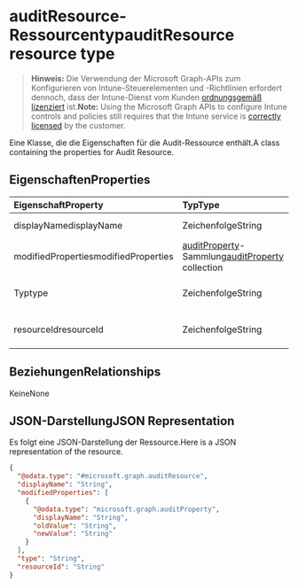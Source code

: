 # <a name="auditresource-resource-type"></a><span data-ttu-id="646fa-101">auditResource-Ressourcentyp</span><span class="sxs-lookup"><span data-stu-id="646fa-101">auditResource resource type</span></span>

> <span data-ttu-id="646fa-102">**Hinweis:** Die Verwendung der Microsoft Graph-APIs zum Konfigurieren von Intune-Steuerelementen und -Richtlinien erfordert dennoch, dass der Intune-Dienst vom Kunden [ordnungsgemäß lizenziert](https://go.microsoft.com/fwlink/?linkid=839381) ist.</span><span class="sxs-lookup"><span data-stu-id="646fa-102">**Note:** Using the Microsoft Graph APIs to configure Intune controls and policies still requires that the Intune service is [correctly licensed](https://go.microsoft.com/fwlink/?linkid=839381) by the customer.</span></span>

<span data-ttu-id="646fa-103">Eine Klasse, die die Eigenschaften für die Audit-Ressource enthält.</span><span class="sxs-lookup"><span data-stu-id="646fa-103">A class containing the properties for Audit Resource.</span></span>
## <a name="properties"></a><span data-ttu-id="646fa-104">Eigenschaften</span><span class="sxs-lookup"><span data-stu-id="646fa-104">Properties</span></span>
|<span data-ttu-id="646fa-105">Eigenschaft</span><span class="sxs-lookup"><span data-stu-id="646fa-105">Property</span></span>|<span data-ttu-id="646fa-106">Typ</span><span class="sxs-lookup"><span data-stu-id="646fa-106">Type</span></span>|<span data-ttu-id="646fa-107">Beschreibung</span><span class="sxs-lookup"><span data-stu-id="646fa-107">Description</span></span>|
|:---|:---|:---|
|<span data-ttu-id="646fa-108">displayName</span><span class="sxs-lookup"><span data-stu-id="646fa-108">displayName</span></span>|<span data-ttu-id="646fa-109">Zeichenfolge</span><span class="sxs-lookup"><span data-stu-id="646fa-109">String</span></span>|<span data-ttu-id="646fa-110">Anzeigename</span><span class="sxs-lookup"><span data-stu-id="646fa-110">Display name.</span></span>|
|<span data-ttu-id="646fa-111">modifiedProperties</span><span class="sxs-lookup"><span data-stu-id="646fa-111">modifiedProperties</span></span>|<span data-ttu-id="646fa-112">[auditProperty](../resources/intune_auditing_auditproperty.md)-Sammlung</span><span class="sxs-lookup"><span data-stu-id="646fa-112">[auditProperty](../resources/intune_auditing_auditproperty.md) collection</span></span>|<span data-ttu-id="646fa-113">Liste der geänderten Eigenschaften</span><span class="sxs-lookup"><span data-stu-id="646fa-113">List of modified properties.</span></span>|
|<span data-ttu-id="646fa-114">Typ</span><span class="sxs-lookup"><span data-stu-id="646fa-114">type</span></span>|<span data-ttu-id="646fa-115">Zeichenfolge</span><span class="sxs-lookup"><span data-stu-id="646fa-115">String</span></span>|<span data-ttu-id="646fa-116">Typ der Audit-Ressource</span><span class="sxs-lookup"><span data-stu-id="646fa-116">Audit resource's type.</span></span>|
|<span data-ttu-id="646fa-117">resourceId</span><span class="sxs-lookup"><span data-stu-id="646fa-117">resourceId</span></span>|<span data-ttu-id="646fa-118">Zeichenfolge</span><span class="sxs-lookup"><span data-stu-id="646fa-118">String</span></span>|<span data-ttu-id="646fa-119">ID der Audit-Ressource</span><span class="sxs-lookup"><span data-stu-id="646fa-119">Audit resource's Id.</span></span>|

## <a name="relationships"></a><span data-ttu-id="646fa-120">Beziehungen</span><span class="sxs-lookup"><span data-stu-id="646fa-120">Relationships</span></span>
<span data-ttu-id="646fa-121">Keine</span><span class="sxs-lookup"><span data-stu-id="646fa-121">None</span></span>
## <a name="json-representation"></a><span data-ttu-id="646fa-122">JSON-Darstellung</span><span class="sxs-lookup"><span data-stu-id="646fa-122">JSON Representation</span></span>
<span data-ttu-id="646fa-123">Es folgt eine JSON-Darstellung der Ressource.</span><span class="sxs-lookup"><span data-stu-id="646fa-123">Here is a JSON representation of the resource.</span></span>
<!--{
  "blockType": "resource",
  "@odata.type": "microsoft.graph.auditResource"
}-->
``` json
{
  "@odata.type": "#microsoft.graph.auditResource",
  "displayName": "String",
  "modifiedProperties": [
    {
      "@odata.type": "microsoft.graph.auditProperty",
      "displayName": "String",
      "oldValue": "String",
      "newValue": "String"
    }
  ],
  "type": "String",
  "resourceId": "String"
}
```








